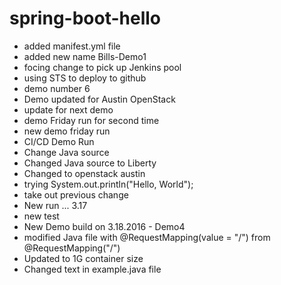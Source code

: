 # spring-boot-hello
* added manifest.yml file
* added new name Bills-Demo1
* focing change to pick up Jenkins pool
* using STS to deploy to github
* demo number 6
* Demo updated for Austin OpenStack
* update for next demo
* demo Friday run for second time
* new demo friday run
* CI/CD Demo Run 
* Change Java source
* Changed Java source to Liberty
* Changed to openstack austin 
* trying System.out.println("Hello, World"); 
* take out previous change
* New run ... 3.17
* new test
* New Demo build on 3.18.2016 - Demo4
* modified Java file with @RequestMapping(value = "/") from @RequestMapping("/")
* Updated to 1G container size
* Changed text in example.java  file 